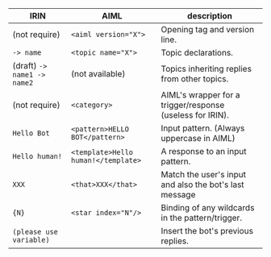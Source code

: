 | IRIN | AIML | description |
|------|------|-------------|
| (not require) | `<aiml version="X">` | Opening tag and version line. |
| `-> name` | `<topic name="X">` | Topic declarations. |
| (draft) `-> name1 -> name2` | (not available) |  Topics inheriting replies from other topics. |
| (not require) | `<category>` |	AIML's wrapper for a trigger/response (useless for IRIN). |
| `Hello Bot` | `<pattern>HELLO BOT</pattern>` | Input pattern. (Always uppercase in AIML) |
| `Hello human!`| `<template>Hello human!</template>`| 	A response to an input pattern. |
| `XXX` |`<that>XXX</that>`| Match the user's input and also the bot's last message |
| `{N}` | `<star index="N"/>` | Binding of any wildcards in the pattern/trigger. |
| `(please use variable)` | <that index="N,M"> | Insert the bot's previous replies. |

